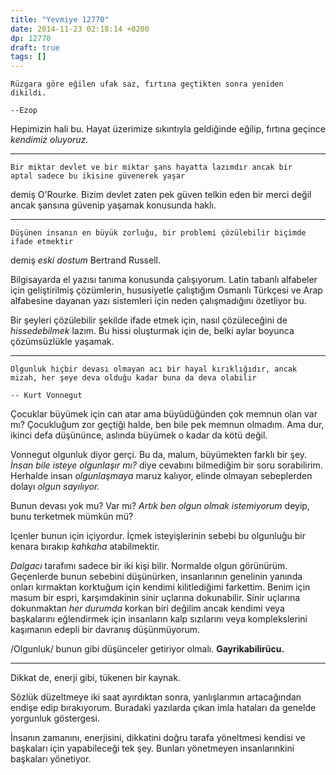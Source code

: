 ```yaml
---
title: "Yevmiye 12770"
date: 2014-11-23 02:18:14 +0200
dp: 12770
draft: true
tags: []
---
```


    Rüzgara göre eğilen ufak saz, fırtına geçtikten sonra yeniden
    dikildi.

    --Ezop

Hepimizin hali bu. Hayat üzerimize sıkıntıyla geldiğinde eğilip, fırtına
geçince *kendimiz oluyoruz.*

--------------

    Bir miktar devlet ve bir miktar şans hayatta lazımdır ancak bir
    aptal sadece bu ikisine güvenerek yaşar

demiş O'Rourke. Bizim devlet zaten pek güven telkin eden bir merci değil
ancak şansına güvenip yaşamak konusunda haklı.

--------------

    Düşünen insanın en büyük zorluğu, bir problemi çözülebilir biçimde
    ifade etmektir

demiş *eski dostum* Bertrand Russell.

Bilgisayarda el yazısı tanıma konusunda çalışıyorum. Latin tabanlı
alfabeler için geliştirilmiş çözümlerin, hususiyetle çalıştığım Osmanlı
Türkçesi ve Arap alfabesine dayanan yazı sistemleri için neden
çalışmadığını özetliyor bu.

Bir şeyleri çözülebilir şekilde ifade etmek için, nasıl çözüleceğini de
*hissedebilmek* lazım. Bu hissi oluşturmak için de, belki aylar boyunca
çözümsüzlükle yaşamak.

--------------

    Olgunluk hiçbir devası olmayan acı bir hayal kırıklığıdır, ancak
    mizah, her şeye deva olduğu kadar buna da deva olabilir

    -- Kurt Vonnegut

Çocuklar büyümek için can atar ama büyüdüğünden çok memnun olan var mı?
Çocukluğum zor geçtiği halde, ben bile pek memnun olmadım. Ama dur,
ikinci defa düşününce, aslında büyümek o kadar da kötü değil.

Vonnegut olgunluk diyor gerçi. Bu da, malum, büyümekten farklı bir şey.
*İnsan bile isteye olgunlaşır mı?* diye cevabını bilmediğim bir soru
sorabilirim. Herhalde insan *olgunlaşmaya* maruz kalıyor, elinde olmayan
sebeplerden dolayı *olgun sayılıyor.*

Bunun devası yok mu? Var mı? *Artık ben olgun olmak istemiyorum* deyip,
bunu terketmek mümkün mü?

Içenler bunun için içiyordur. İçmek isteyişlerinin sebebi bu olgunluğu
bir kenara bırakıp *kahkaha* atabilmektir.

*Dalgacı* tarafımı
sadece bir iki kişi bilir. Normalde olgun görünürüm. Geçenlerde bunun sebebini
düşünürken, insanlarının genelinin yanında onları kırmaktan korktuğum
için kendimi kilitlediğimi farkettim. Benim için masum bir espri,
karşımdakinin sinir uçlarına dokunabilir. Sinir uçlarına dokunmaktan
*her durumda* korkan biri değilim ancak kendimi veya başkalarını
eğlendirmek için insanların kalp sızılarını veya komplekslerini
kaşımanın edepli bir davranış düşünmüyorum.

/Olgunluk/ bunun gibi düşünceler getiriyor olmalı. **Gayrikabilirücu.**

--------------

Dikkat de, enerji gibi, tükenen bir kaynak.

Sözlük düzeltmeye iki saat ayırdıktan sonra, yanlışlarımın artacağından
endişe edip bırakıyorum. Buradaki yazılarda çıkan imla hataları da
genelde yorgunluk göstergesi.

İnsanın zamanını, enerjisini, dikkatini doğru tarafa yöneltmesi kendisi
ve başkaları için yapabileceği tek şey. Bunları yönetmeyen
insanlarınkini başkaları yönetiyor.


